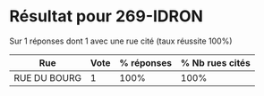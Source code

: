 # Résultat pour 269-IDRON

Sur 1 réponses dont 1 avec une rue cité (taux réussite 100%)

| Rue | Vote | % réponses | % Nb rues cités|
|-----|------|------------|----------------|
| RUE DU BOURG | 1 | 100% | 100%|
